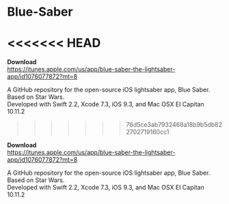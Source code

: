 # Blue-Saber
<<<<<<< HEAD
=======

**Download** <br>
https://itunes.apple.com/us/app/blue-saber-the-lightsaber-app/id1076077872?mt=8 <br>

A GitHub repository for the open-source iOS lightsaber app, Blue Saber. Based on Star Wars. <br> 
Developed with Swift 2.2, Xcode 7.3, iOS 9.3, and Mac OSX El Capitan 10.11.2 <br>
>>>>>>> 76d5ce3ab7932468a18b9b5db822702719160cc1

**Download** <br>
https://itunes.apple.com/us/app/blue-saber-the-lightsaber-app/id1076077872?mt=8 <br>

A GitHub repository for the open-source iOS lightsaber app, Blue Saber. Based on Star Wars. <br> 
Developed with Swift 2.2, Xcode 7.3, iOS 9.3, and Mac OSX El Capitan 10.11.2 <br>

